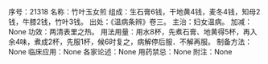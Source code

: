 序号：21318
名称：竹叶玉女煎
组成：生石膏6钱，干地黄4钱，麦冬4钱，知母2钱，牛膝2钱，竹叶3钱。
出处：《温病条辨》卷三。
主治：妇女温病。
加减：None
功效：两清表里之热。
用法用量：用水8杯，先煮石膏、地黄得5杯，再入余4味，煮成2杯，先服1杯，候6时复之，病解停后服．不解再服。
制备方法：None
临床应用：None
各家论述：None
用药禁忌：None
附注：None
